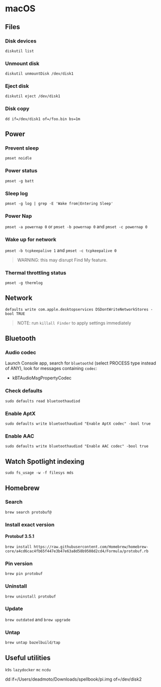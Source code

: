 # macOS

## Files

### Disk devices

`diskutil list`

### Unmount disk

`diskutil unmountDisk /dev/disk1`

### Eject disk

`diskutil eject /dev/disk1`

### Disk copy

`dd if=/dev/disk1 of=/foo.bin bs=1m`

## Power

### Prevent sleep

`pmset noidle`

### Power status

`pmset -g batt`

### Sleep log

`pmset -g log | grep -E 'Wake from|Entering Sleep'`

### Power Nap

`pmset -a powernap 0` or `pmset -b powernap 0` and `pmset -c powernap 0`

### Wake up for network 

`pmset -b tcpkeepalive 1` and `pmset -c tcpkeepalive 0`
> WARNING: this may disrupt Find My feature.

### Thermal throttling status

`pmset -g thermlog`

## Network

`defaults write com.apple.desktopservices DSDontWriteNetworkStores -bool TRUE`
> NOTE: run `killall Finder` to apply settings immediately 

## Bluetooth

### Audio codec

Launch Console app, search for `bluetoothd` (select PROCESS type instead of ANY), look for messages containing `codec`:
- kBTAudioMsgPropertyCodec

### Check defaults

`sudo defaults read bluetoothaudiod`

### Enable AptX

`sudo defaults write bluetoothaudiod "Enable AptX codec" -bool true`

### Enable AAC

`sudo defaults write bluetoothaudiod "Enable AAC codec" -bool true`

## Watch Spotlight indexing

`sudo fs_usage -w -f filesys mds`

## Homebrew

### Search

`brew search protobuf@`

### Install exact version

#### Protobuf 3.5.1

`brew install https://raw.githubusercontent.com/Homebrew/homebrew-core/a4cd6cac4fb65f447e3b47e63a8d58b9508d2cd4/Formula/protobuf.rb`

### Pin version

`brew pin protobuf`

### Uninstall

`brew uninstall protobuf`

### Update

`brew outdated` and `brew upgrade`

### Untap

`brew untap bazelbuild/tap`

## Useful utilities

`k9s`
`lazydocker`
`mc`
`ncdu`


dd if=/Users/deadmoto/Downloads/spellbook/pi.img of=/dev/disk2
